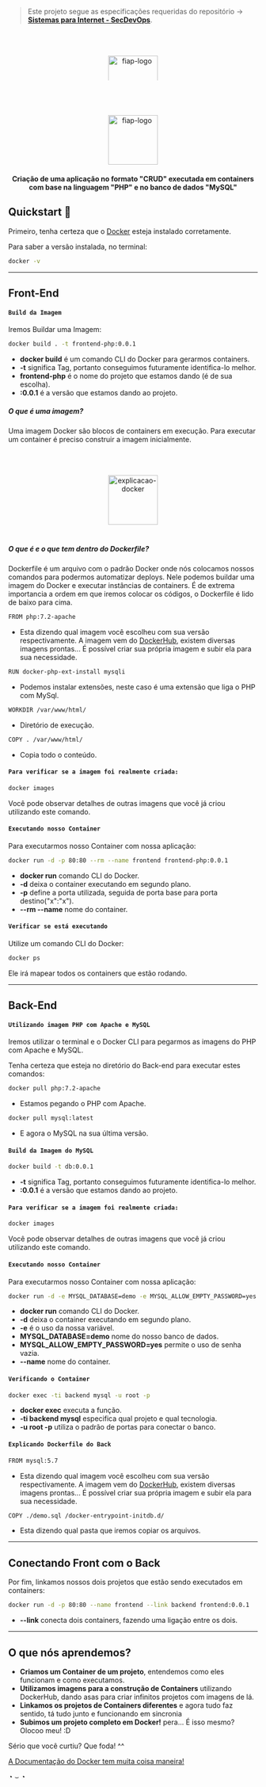> Este projeto segue as especificações requeridas do repositório ->  **[Sistemas para Internet - SecDevOps](https://github.com/fiapsecdevops/php-sample-app)**.

<div align="center">
  <img alt="fiap-logo" src="https://www.futurecom.com.br/content/dam/Informa/futurecom/images/conteudo-gratuito/fiap.png" style="max-height: 50px; width:100; height: auto; max-width:100%; margin-top: 50px; margin-bottom: 20px" />
</div>

<div align="center">
  <img alt="fiap-logo" src="https://cdn-images-1.medium.com/max/792/1*7a8Qffxkg7WuePBZUebYSw.png" style="max-height:100px; width:100; height: auto; max-width:100%; margin-top: 50px; margin-bottom: 20px" />
</div>

<div align="center">
  <strong>Criação de uma aplicação no formato "CRUD" executada em containers com base na linguagem "PHP" e no banco de dados "MySQL"</strong>
</div>

## Quickstart 🏃‍
Primeiro, tenha certeza que o [Docker](https://www.docker.com/) esteja instalado corretamente.

Para saber a versão instalada, no terminal:
```bash
docker -v
```
---

## Front-End

#### `Build da Imagem`

Iremos Buildar uma Imagem:
```bash
docker build . -t frontend-php:0.0.1
```
* **docker build** é um comando CLI do Docker para gerarmos containers.
* **-t** significa Tag, portanto conseguimos futuramente identifica-lo melhor.
* **frontend-php** é o nome do projeto que estamos dando (é de sua escolha).
* **:0.0.1** é a versão que estamos dando ao projeto.

##### O que é uma imagem?

Uma imagem Docker são blocos de containers em execução. Para executar um container é preciso construir a imagem inicialmente.


<div align="center">
  <img alt="explicacao-docker" src="https://i1.wp.com/blog.docker.com/wp-content/uploads/011f3ef6-d824-4d43-8b2c-36dab8eaaa72-2.jpg?w=650&ssl=1" style="max-height:300px; width:100; height: auto; max-width:100%; margin-top: 50px; margin-bottom: 20px" />
</div>

##### O que é e o que tem dentro do Dockerfile?
Dockerfile é um arquivo com o padrão Docker onde nós colocamos nossos comandos para podermos automatizar deploys. Nele podemos buildar uma imagem do Docker e executar instâncias de containers. É de extrema importancia a ordem em que iremos colocar os códigos, o Dockerfile é lido de baixo para cima.

```bash
FROM php:7.2-apache
```
* Esta dizendo qual imagem você escolheu com sua versão respectivamente. A imagem vem do [DockerHub](https://hub.docker.com/), existem diversas imagens prontas... É possível criar sua própria imagem e subir ela para sua necessidade.

```bash
RUN docker-php-ext-install mysqli
```
* Podemos instalar extensões, neste caso é uma extensão que liga o PHP com MySql.

```bash
WORKDIR /var/www/html/
```
* Diretório de execução.

```bash
COPY . /var/www/html/
```
* Copia todo o conteúdo.

#### `Para verificar se a imagem foi realmente criada:`
```bash
docker images
```
Você pode observar detalhes de outras imagens que você já criou utilizando este comando.

#### `Executando nosso Container`

Para executarmos nosso Container com nossa aplicação:
```bash
docker run -d -p 80:80 --rm --name frontend frontend-php:0.0.1
```

* **docker run** comando CLI do Docker.
* **-d** deixa o container executando em segundo plano.
* **-p** define a porta utilizada, seguida de porta base para porta destino("x":"x").
* **--rm --name** nome do container.

#### `Verificar se está executando`

Utilize um comando CLI do Docker:
```bash
docker ps
```
Ele irá mapear todos os containers que estão rodando.

---

## Back-End

#### `Utilizando imagem PHP com Apache e MySQL`

Iremos utilizar o terminal e o Docker CLI para pegarmos as imagens do PHP com Apache e MySQL.

Tenha certeza que esteja no diretório do Back-end para executar estes comandos:

```bash
docker pull php:7.2-apache
```
* Estamos pegando o PHP com Apache.

```bash
docker pull mysql:latest
```
* E agora o MySQL na sua última versão.

#### `Build da Imagem do MySQL`

```bash
docker build -t db:0.0.1
```
* **-t** significa Tag, portanto conseguimos futuramente identifica-lo melhor.
* **:0.0.1** é a versão que estamos dando ao projeto.

#### `Para verificar se a imagem foi realmente criada:`
```bash
docker images
```
Você pode observar detalhes de outras imagens que você já criou utilizando este comando.

#### `Executando nosso Container`

Para executarmos nosso Container com nossa aplicação:
```bash
docker run -d -e MYSQL_DATABASE=demo -e MYSQL_ALLOW_EMPTY_PASSWORD=yes --name backend db:0.0.1
```

* **docker run** comando CLI do Docker.
* **-d** deixa o container executando em segundo plano.
* **-e** é o uso da nossa variável.
* **MYSQL_DATABASE=demo** nome do nosso banco de dados.
* **MYSQL_ALLOW_EMPTY_PASSWORD=yes** permite o uso de senha vazia.
* **--name** nome do container.

#### `Verificando o Container`
```bash
docker exec -ti backend mysql -u root -p
```

* **docker exec** executa a função.
* **-ti backend mysql** especifica qual projeto e qual tecnologia.
* **-u root -p** utiliza o padrão de portas para conectar o banco.

#### `Explicando Dockerfile do Back`


```bash
FROM mysql:5.7
```
* Esta dizendo qual imagem você escolheu com sua versão respectivamente. A imagem vem do [DockerHub](https://hub.docker.com/), existem diversas imagens prontas... É possível criar sua própria imagem e subir ela para sua necessidade.

```bash
COPY ./demo.sql /docker-entrypoint-initdb.d/
```
* Esta dizendo qual pasta que iremos copiar os arquivos.

---

## Conectando Front com o Back
Por fim, linkamos nossos dois projetos que estão sendo executados em containers:

```bash
docker run -d -p 80:80 --name frontend --link backend frontend:0.0.1
```

* **--link** conecta dois containers, fazendo uma ligação entre os dois.
---
## O que nós aprendemos?
* **Criamos um Container de um projeto**, entendemos como eles funcionam e como executamos.
* **Utilizamos imagens para a construção de Containers** utilizando DockerHub, dando asas para criar infinitos projetos com imagens de lá.
* **Linkamos os projetos de Containers diferentes** e agora tudo faz sentido, tá tudo junto e funcionando em sincronia
* **Subimos um projeto completo em Docker!** pera... É isso mesmo? Olocoo meu! :D

Sério que você curtiu? Que foda! ^^

<a href="https://docs.docker.com/">A Documentação do Docker tem muita coisa maneira!</a>

◔ ⌣ ◔
